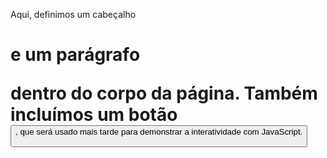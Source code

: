 Aqui, definimos um cabeçalho <h1> e um parágrafo <p> dentro do corpo <body> da página.
Também incluímos um botão <button>, que será usado mais tarde para demonstrar a interatividade com JavaScript.
